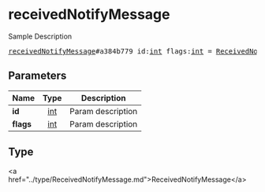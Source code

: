 # receivedNotifyMessage

Sample Description

<pre>
<a href="../constructor/receivedNotifyMessage.md">receivedNotifyMessage</a>#a384b779 id:<a href="../type/int.md">int</a> flags:<a href="../type/int.md">int</a> = <a href="../type/ReceivedNotifyMessage.md">ReceivedNotifyMessage</a>;
</pre>

## Parameters

| Name | Type | Description |
|------|:----:|-------------|
| **id** | <a href="../type/int.md">int</a> | Param description |
| **flags** | <a href="../type/int.md">int</a> | Param description |

## Type

&lt;a href=&#34;../type/ReceivedNotifyMessage.md&#34;&gt;ReceivedNotifyMessage&lt;/a&gt;
